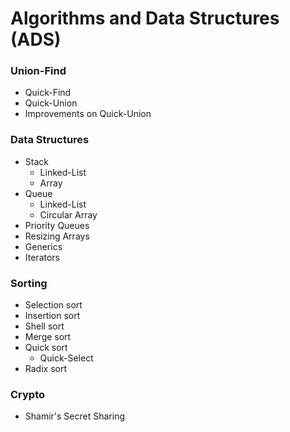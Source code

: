 # Algorithms and Data Structures (ADS)

### Union-Find
  * Quick-Find
  * Quick-Union
  * Improvements on Quick-Union

### Data Structures
  * Stack
    * Linked-List
    * Array
  * Queue
    * Linked-List
    * Circular Array
  * Priority Queues
  * Resizing Arrays
  * Generics
  * Iterators

### Sorting
 * Selection sort
 * Insertion sort
 * Shell sort
 * Merge sort
 * Quick sort
   * Quick-Select 
 * Radix sort

### Crypto
 * Shamir's Secret Sharing
